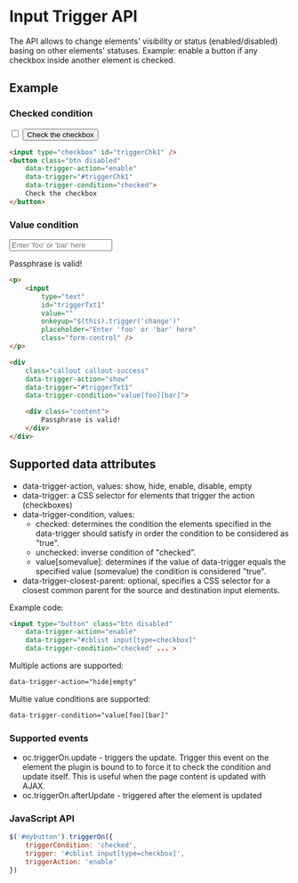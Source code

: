 # Input Trigger API

The API allows to change elements' visibility or status (enabled/disabled) basing on other elements' statuses. Example: enable a button if any checkbox inside another element is checked.

## Example

### Checked condition

<div class="example">
    <input type="checkbox" id="triggerChk1" />
    <button class="btn disabled"
        data-trigger-action="enable"
        data-trigger="#triggerChk1"
        data-trigger-condition="checked">
        Check the checkbox
    </button>
</div>

```html
<input type="checkbox" id="triggerChk1" />
<button class="btn disabled"
    data-trigger-action="enable"
    data-trigger="#triggerChk1"
    data-trigger-condition="checked">
    Check the checkbox
</button>
```

### Value condition

<div class="example">
    <p>
        <input
            type="text"
            id="triggerTxt1"
            value=""
            onkeyup="$(this).trigger('change')"
            placeholder="Enter 'foo' or 'bar' here"
            class="form-control" />
    </p>
    <div
        class="callout callout-success"
        data-trigger-action="show"
        data-trigger="#triggerTxt1"
        data-trigger-condition="value[foo][bar]">
        <div class="content">
            Passphrase is valid!
        </div>
    </div>
</div>

```html
<p>
    <input
        type="text"
        id="triggerTxt1"
        value=""
        onkeyup="$(this).trigger('change')"
        placeholder="Enter 'foo' or 'bar' here"
        class="form-control" />
</p>

<div
    class="callout callout-success"
    data-trigger-action="show"
    data-trigger="#triggerTxt1"
    data-trigger-condition="value[foo][bar]">

    <div class="content">
        Passphrase is valid!
    </div>
</div>
```

## Supported data attributes

- data-trigger-action, values: show, hide, enable, disable, empty
- data-trigger: a CSS selector for elements that trigger the action (checkboxes)
- data-trigger-condition, values:
    - checked: determines the condition the elements specified in the data-trigger should satisfy in order the condition to be considered as "true".
    - unchecked: inverse condition of "checked".
    - value[somevalue]: determines if the value of data-trigger equals the specified value (somevalue) the condition is considered "true".
- data-trigger-closest-parent: optional, specifies a CSS selector for a closest common parent for the source and destination input elements.

Example code:

```html
<input type="button" class="btn disabled"
    data-trigger-action="enable"
    data-trigger="#cblist input[type=checkbox]"
    data-trigger-condition="checked" ... >
```

Multiple actions are supported:

```html
data-trigger-action="hide|empty"
```

Multie value conditions are supported:

```html
data-trigger-condition="value[foo][bar]"
```

### Supported events

- oc.triggerOn.update - triggers the update. Trigger this event on the element the plugin is bound to to force it to check the condition and update itself. This is useful when the page content is updated with AJAX.
- oc.triggerOn.afterUpdate - triggered after the element is updated

### JavaScript API

```js
$('#mybutton').triggerOn({
    triggerCondition: 'checked',
    trigger: '#cblist input[type=checkbox]',
    triggerAction: 'enable'
})
```
